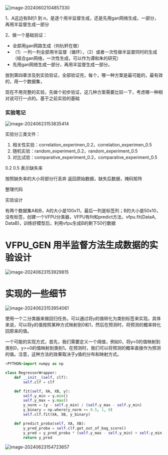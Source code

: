 ![image-20240602104857330](D:\Typora/images/image-20240602104857330.png)

1、A这边有B的1 到 n，是逐个用半监督生成，还是先用gan网络生成，一部分，再用半监督生成一部分

2、做一个基础验证：

- 全部用gan网路生成（何杭轩在做）
- （1）一列一列全部用半监督（循环），（2）或者一次性做半监督同时的生成（结合gan网络，一次性生成，可以作为谭和朱的研究）
- 先用gan网络生成一部分，再用半监督生成一部分。

放到第四章涉及到实验验证，全部验证完，每个，哪一种方案是最可能的，最有效的，用一个数据集，

现在不用完整的实验，先做个初步验证，这几种方案需要比较一下，考虑哪一种相对说可行一点的。基于之前实验的基础

### 实验笔记

![image-20240623153835414](D:\Typora\images\image-20240623153835414.png)

实验分三类文件：

1. 相关性实验：correlation_experimen_0.2，correlation_experimen_0.5
2. 随机实验：random_experiment_0.2，random_experiment_0.5
3. 对比试验：comparative_experiment_0.2，comparative_experiment_0.5

0.2 0.5 表示缺失率

按照缺失率的大小将部分行丢弃
返回原始数据，缺失后数据，掩码矩阵

整理代码

实验设计

有两个数据集A和B，A的大小是100x11，最后一列是标签列；B的大小是50x10，没有标签，创建一个VFPU分类器，VFPU有fit和predict方法，vfpu.fit(DataA, DataB)，训练好模型后，利用vfpu生成B的剩下50行数据

# VFPU_GEN 用半监督方法生成数据的实验设计

![image-20240623153929815](D:\Typora\images\image-20240623153929815.png)



# 实现的一些细节

![image-20240623153954061](D:\Typora\images\image-20240623153954061.png)

使用一个二分类器来做回归任务。可以通过将y的值转化为类别标签来实现。具体来说，可以将y的值按照某种方式映射到0和1，然后在预测时，将预测的概率转化回原来的值。

一个可能的实现方式，首先，我们需要定义一个阈值，例如0，将y<0的值映射到类别0，y>=0的值映射到类别1。在预测时，我们可以将预测的概率直接作为预测的值。注意，这种方法的效果取决于y值的分布和映射方式。

```python
<PYTHON>import numpy as np

class RegressorWrapper:
    def __init__(self, clf):
        self.clf = clf

    def fit(self, XA, XB, y):
        self.y_min = y.min()
        self.y_max = y.max()
        y_norm = (y - self.y_min) / (self.y_max - self.y_min)
        y_binary = np.where(y_norm >= 0.5, 1, 0)
        self.clf.fit(XA, XB, y_binary)

    def predict_proba(self, XA, XB):
        y_pred_proba = self.clf.get_out_of_bag_score()
        y_pred = y_pred_proba * (self.y_max - self.y_min) + self.y_min
        return y_pred
```

![image-20240623154723657](D:\Typora\images\image-20240623154723657.png)